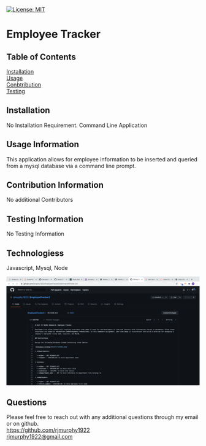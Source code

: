 
   [![License: MIT](https://img.shields.io/badge/License-MIT-yellow.svg)](https://opensource.org/licenses/MIT)


   # Employee Tracker

   ## Table of Contents

   [Installation](#Installation)
    <br>
   [Usage](#Usage)
   <br>
   [Conbtribution](#Contribution)
   <br>
   [Testing](#Testing)


  ## Installation
  No Installation Requirement. Command Line Application

  ## Usage Information
  This application allows for employee information to be inserted and queried from a mysql database via a command line prompt.

  ## Contribution Information
  No additional Contributors

  ## Testing Information
  No Testing Information

  ## Technologiess
  Javascript, Mysql, Node

  ![alt text](https://github.com/rjmurphy1922/EmployeeTracker2/blob/main/commandlineimage.PNG?raw=true)

   ## Questions

   Please feel free to reach out with any additional questions through my email or on github.
   <br>
   https://github.com/rjmurphy1922
   <br>
  rjmurphy1922@gmail.com

   
